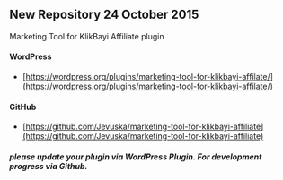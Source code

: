 ## New Repository 24 October 2015
Marketing Tool for KlikBayi Affiliate plugin
#### WordPress
* [https://wordpress.org/plugins/marketing-tool-for-klikbayi-affilate/](https://wordpress.org/plugins/marketing-tool-for-klikbayi-affilate/)

#### GitHub
* [https://github.com/Jevuska/marketing-tool-for-klikbayi-affiliate](https://github.com/Jevuska/marketing-tool-for-klikbayi-affiliate)

##### please update your plugin via WordPress Plugin. For development progress via Github.
